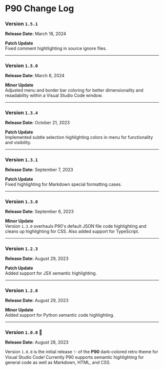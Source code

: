 # P90 Change Log

<h3 style="margin-bottom:0px">Version <code>1.5.1</code></h3>
<p><strong>Release Date:</strong> March 16, 2024</p>

<p style="margin-bottom:0px"><strong>Patch Update</strong></p>
Fixed comment hightlighting in source ignore files.

<br>

<hr />

<h3 style="margin-bottom:0px">Version <code>1.5.0</code></h3>
<p><strong>Release Date:</strong> March 8, 2024</p>

<p style="margin-bottom:0px"><strong>Minor Update</strong></p>
Adjusted menu and border bar coloring for better dimensionality and reaadability within a Visual Studio Code window.

<br>

<hr />

<h3 style="margin-bottom:0px">Version <code>1.3.4</code></h3>
<p><strong>Release Date:</strong> October 21, 2023</p>

<p style="margin-bottom:0px"><strong>Patch Update</strong></p>
Implemented subtle selection highlighting colors in menu for functionality and visibility.

<br>

<hr />

<h3 style="margin-bottom:0px">Version <code>1.3.1</code></h3>
<p><strong>Release Date:</strong> September 7, 2023</p>

<p style="margin-bottom:0px"><strong>Patch Update</strong></p>
Fixed highlighting for Markdown special formatting cases.

<br>

<hr />

<h3 style="margin-bottom:0px">Version <code>1.3.0</code></h3>
<p><strong>Release Date:</strong> September 6, 2023</p>

<p style="margin-bottom:0px"><strong>Minor Update</strong></p>
Version <code>1.3.0</code> overhauls P90's default JSON file code highlighting and cleans up highlighting for CSS. Also added support for TypeScript.

<br>

<hr />

<h3 style="margin-bottom:0px">Version <code>1.2.3</code></h3>
<p><strong>Release Date:</strong> August 29, 2023</p>

<p style="margin-bottom:0px"><strong>Patch Update</strong></p>
Added support for JSX semantic highlighting.

<br>

<hr />

<h3 style="margin-bottom:0px">Version <code>1.2.0</code></h3>
<p><strong>Release Date:</strong> August 29, 2023</p>

<p style="margin-bottom:0px"><strong>Minor Update</strong></p>
Added support for Python semantic code highlighting.

<br>
<hr />

<h3 style="margin-bottom:0px">Version <code>1.0.0</code> 🎉</h3>
<p><strong>Release Date:</strong> August 28, 2023</p>

Version `1.0.0` is the initial release ✨ of the **P90** dark-colored retro theme for Visual Studio Code! Currently P90 supports semantic highlighting for general code as well as Markdown, HTML, and CSS.